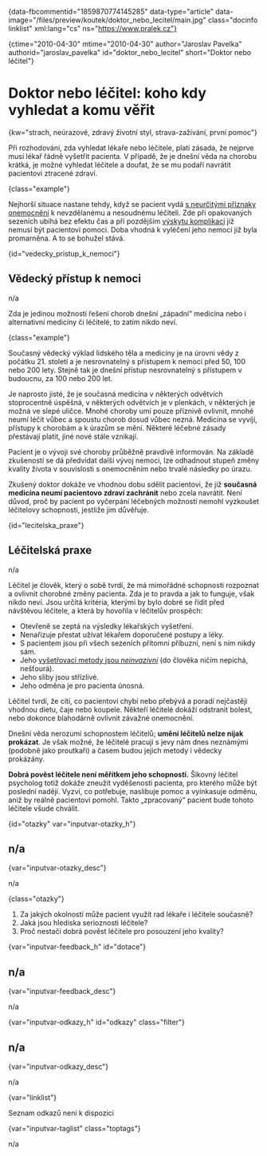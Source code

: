 
{data-fbcommentid="1859870774145285" data-type="article" data-image="/files/preview/koutek/doktor\_nebo\_lecitel/main.jpg" class="docinfo linklist" xml:lang="cs" ns="https://www.pralek.cz"}

{ctime="2010-04-30" mtime="2010-04-30" author="Jaroslav Pavelka" authorid="jaroslav\_pavelka" id="doktor\_nebo_lecitel" short="Doktor nebo léčitel"}

# Doktor nebo léčitel: koho kdy vyhledat a komu věřit

<!-- generated attribute kw by user_udpatekw.sh on 2020-02-26, do not edit -->

{kw="strach, neúrazové, zdravý životní styl, strava-zažívání, první pomoc"}

Při rozhodování, zda vyhledat lékaře nebo léčitele, platí zásada, že nejprve musí lékař řádně vyšetřit pacienta. V případě, že je dnešní věda na chorobu krátká, je možné vyhledat léčitele a doufat, že se mu podaří navrátit pacientovi ztracené zdraví.

{class="example"}

Nejhorší situace nastane tehdy, když se pacient vydá [s neurčitými příznaky onemocnění][1] k nevzdělanému a nesoudnému léčiteli. Zde při opakovaných sezeních ubíhá bez efektu čas a při pozdějším [výskytu komplikací][1] již nemusí být pacientovi pomoci. Doba vhodná k vyléčení jeho nemoci již byla promarněna. A to se bohužel stává.

{id="vedecky\_pristup\_k_nemoci"}

## Vědecký přístup k nemoci

n/a

Zda je jedinou možností řešení chorob dnešní „západní“ medicína nebo i alternativní medicíny či léčitelé, to zatím nikdo neví.

{class="example"}

Současný vědecký výklad lidského těla a medicíny je na úrovni vědy z počátku 21. století a je nesrovnatelný s přístupem k nemoci před 50, 100 nebo 200 lety. Stejně tak je dnešní přístup nesrovnatelný s přístupem v budoucnu, za 100 nebo 200 let.

Je naprosto jisté, že je současná medicína v některých odvětvích stoprocentně úspěšná, v některých odvětvích je v plenkách, v některých je možná ve slepé uličce. Mnohé choroby umí pouze příznivě ovlivnit, mnohé neumí léčit vůbec a spoustu chorob dosud vůbec nezná. Medicína se vyvíjí, přístupy k chorobám a k úrazům se mění. Některé léčebné zásady přestávají platit, jiné nové stále vznikají.

Pacient je o vývoji své choroby průběžně pravdivě informován. Na základě zkušeností se dá předvídat další vývoj nemoci, lze odhadnout stupeň změny kvality života v souvislosti s onemocněním nebo trvalé následky po úrazu.

Zkušený doktor dokáže ve vhodnou dobu sdělit pacientovi, že již **současná medicína neumí pacientovo zdraví zachránit** nebo zcela navrátit. Není důvod, proč by pacient po vyčerpání léčebných možností nemohl vyzkoušet léčitelovy schopnosti, jestliže jim důvěřuje.

{id="lecitelska_praxe"}

## Léčitelská praxe

n/a

Léčitel je člověk, který o sobě tvrdí, že má mimořádné schopnosti rozpoznat a ovlivnit chorobné změny pacienta. Zda je to pravda a jak to funguje, však nikdo neví. Jsou určitá kritéria, kterými by bylo dobré se řídit před návštěvou léčitele, a která by hovořila v léčitelův prospěch:

  * Otevřeně se zeptá na výsledky lékařských vyšetření.
  * Nenařizuje přestat užívat lékařem doporučené postupy a léky.
  * S pacientem jsou při všech sezeních přítomni příbuzní, není s ním nikdy sám.
  * Jeho [vyšetřovací metody jsou _neinvazivní_][2] (do člověka ničím nepíchá, nešťourá). 
  * Jeho sliby jsou střízlivé.
  * Jeho odměna je pro pacienta únosná.

Léčitel tvrdí, že cítí, co pacientovi chybí nebo přebývá a poradí nejčastěji vhodnou dietu, čaje nebo koupele. Někteří léčitelé dokáží odstranit bolest, nebo dokonce blahodárně ovlivnit závažné onemocnění.

Dnešní věda nerozumí schopnostem léčitelů; **umění léčitelů nelze nijak prokázat**. Je však možné, že léčitelé pracují s jevy nám dnes neznámými (podobně jako proutkaři) a časem budou jejich metody i vědecky prokázány.

**Dobrá pověst léčitele není měřítkem jeho schopností.** Šikovný léčitel psycholog totiž dokáže zneužít vyděšenosti pacienta, pro kterého může být poslední nadějí. Vyzví, co potřebuje, naslibuje pomoc a vyinkasuje odměnu, aniž by reálně pacientovi pomohl. Takto „zpracovaný“ pacient bude tohoto léčitele všude chválit.

{id="otazky" var="inputvar-otazky_h"}

## n/a

{var="inputvar-otazky_desc"}

n/a

{class="otazky"}

  1. Za jakých okolností může pacient využít rad lékaře i léčitele současně?
  2. Jaká jsou hlediska serioznosti léčitele?
  3. Proč nestačí dobrá pověst léčitele pro posouzení jeho kvality?

{var="inputvar-feedback_h" id="dotace"}

## n/a

{var="inputvar-feedback_desc"}

n/a

{var="inputvar-odkazy_h" id="odkazy" class="filter"}

## n/a

{var="inputvar-odkazy_desc"}

n/a

{var="linklist"}

Seznam odkazů není k dispozici

{var="inputvar-taglist" class="toptags"}

n/a

 [1]: mytus_o_rakovine
 [2]: lekove_formy

